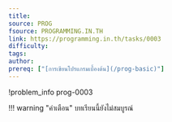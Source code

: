 ```yaml
---
title: 
source: PROG
fsource: PROGRAMMING.IN.TH
link: https://programming.in.th/tasks/0003
difficulty: 
tags: 
author: 
prereq: ["[การเขียนโปรแกรมเบื้องต้น](/prog-basic)"]
---
```


!problem_info prog-0003

!!! warning "คำเตือน"
    บทเรียนนี้ยังไม่สมบูรณ์